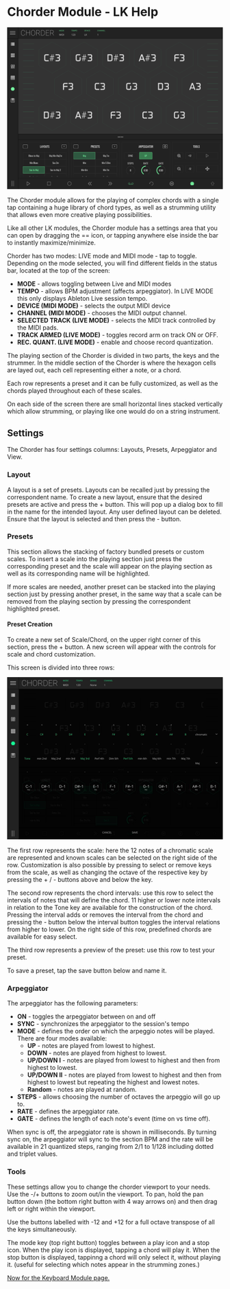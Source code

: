 # Chorder Module - LK Help

<img src="../lk/images/chorder/overview.jpg" alt="LK Chorder Module overview" width="" height="" />

The Chorder module allows for the playing of complex chords with a single tap containing a huge library of chord types, as well as a strumming utility that allows even more creative playing possibilities.

Like all other LK modules, the Chorder module has a settings area that you can open by dragging the == icon, or tapping anywhere else inside the bar to instantly maximize/minimize.

Chorder has two modes: LIVE mode and MIDI mode - tap to toggle.
Depending on the mode selected, you will find different fields in the status bar, located at the top of the screen:

- **MODE** - allows toggling between Live and MIDI modes
- **TEMPO** - allows BPM adjustment (affects arpeggiator). In LIVE MODE this only displays Ableton Live session tempo.
- **DEVICE (MIDI MODE)** - selects the output MIDI device
- **CHANNEL (MIDI MODE)** - chooses the MIDI output channel.
- **SELECTED TRACK (LIVE MODE)** - selects the MIDI track controlled by the MIDI pads.
- **TRACK ARMED (LIVE MODE)** - toggles record arm on track ON or OFF.
- **REC. QUANT. (LIVE MODE)** - enable and choose record quantization.

The playing section of the Chorder is divided in two parts, the keys and the strummer. In the middle section of the Chorder is where the hexagon cells are layed out, each cell representing either a note, or a chord.

Each row represents a preset and it can be fully customized, as well as the chords played throughout each of these scales.

On each side of the screen there are small horizontal lines stacked vertically which allow strumming, or playing like one would do on a string instrument.

## Settings

The Chorder has four settings columns: Layouts, Presets, Arpeggiator and View.

### Layout

A layout is a set of presets. Layouts can be recalled just by pressing the correspondent name. To create a new layout, ensure that the desired presets are active and press the + button. This will pop up a dialog box to fill in the name for the intended layout. Any user defined layout can be deleted. Ensure that the layout is selected and then press the - button.

### Presets

This section allows the stacking of factory bundled presets or custom scales.
To insert a scale into the playing section just press the corresponding preset and the scale will appear on the playing section as well as its corresponding name will be highlighted.

If more scales are needed, another preset can be stacked into the playing section just by pressing another preset, in the same way that a scale can be removed from the playing section by pressing the correspondent highlighted preset.

#### Preset Creation

To create a new set of Scale/Chord, on the upper right corner of this section, press the + button. A new screen will appear with the controls for scale and chord customization.

This screen is divided into three rows:

<img src="../lk/images/chorder/preset-creation.jpg" alt="LK Chorder Module chord and scale preset creation" width="" height="" />

The first row represents the scale: here the 12 notes of a chromatic scale are represented and known scales can be selected on the right side of the row.
Customization is also possible by pressing to select or remove keys from the scale, as well as changing the octave of the respective key by pressing the + / - buttons above and below the key.

The second row represents the chord intervals: use this row to select the intervals of notes that will define the chord. 11 higher or lower note intervals in relation to the Tone key are available for the construction of the chord. Pressing the interval adds or removes the interval from the chord and pressing the - button below the interval button toggles the interval relations from higher to lower. On the right side of this row, predefined chords are available for easy select.

The third row represents a preview of the preset: use this row to test your preset.

To save a preset, tap the save button below and name it.

### Arpeggiator

The arpeggiator has the following parameters:

- **ON** - toggles the arpeggiator between on and off
- **SYNC** - synchronizes the arpeggiator to the session's tempo
- **MODE** - defines the order on which the arpeggio notes will be played. There are four modes available:
  - **UP** - notes are played from lowest to highest.
  - **DOWN** - notes are played from highest to lowest.
  - **UP/DOWN I** - notes are played from lowest to highest and then from highest to lowest.
  - **UP/DOWN II** - notes are played from lowest to highest and then from highest to lowest but repeating the highest and lowest notes.
  - **Random** - notes are played at random.
- **STEPS** - allows choosing the number of octaves the arpeggio will go up to.
- **RATE** - defines the arpeggiator rate.
- **GATE** - defines the length of each note's event (time on vs time off).

When sync is off, the arpeggiator rate is shown in milliseconds. By turning sync on, the arpeggiator will sync to the section BPM and the rate will be available in 21 quantized steps, ranging from 2/1 to 1/128 including dotted and triplet values.

### Tools

These settings allow you to change the chorder viewport to your needs. Use the -/+ buttons to zoom out/in the viewport. To pan, hold the pan button down (the bottom right button with 4 way arrows on) and then drag left or right within the viewport.

Use the buttons labelled with -12 and +12 for a full octave transpose of all the keys simultaneously.

The mode key (top right button) toggles between a play icon and a stop icon. When the play icon is displayed, tapping a chord will play it. When the stop button is displayed, tappinng a chord will only select it, without playing it. (useful for selecting which notes appear in the strumming zones.)

[Now for the Keyboard Module page.](keyboard)
